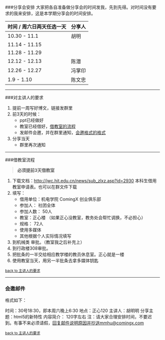 ﻿###分享会安排
大家把各自准备做分享会的时间发我，先到先得。对时间没有要求的我来安排，这是本学期分享会的时间安排。

| 时间 / 周六日两天任选一天 | 分享人 |
| ------------- | ------------- |
| 10.30 - 11.1  |	胡明
| 11.14 - 11.15 |
| 11.28 - 11.29 |	
| 12.12 - 12.13 |	陈潜
| 12.26 - 12.27 |	冯掌印
| 1.9   - 1.10  |	陈文忠


---
###对主讲人的要求

1. 提前一周写好博文，链接发群里
2. 前3天的时候：
	* ppt已经做好
	* 教室已经借好，[借教室的流程](#借教室流程)
	* 发邮件会邀，并在群里通知，[会邀格式的格式](#会邀邮件)
3. 分享当天
	* 群里再次通知


---
###借教室流程

> **必须提前3天借教室**

1. 下载文档：http://jwc.hit.edu.cn/news/sub_zlxz.asp?id=2930 本科生借用教室申请表。也可以在群文件下载
2. 填写：
	* 借用单位：机电学院 ComingX 创业俱乐部
	* 参加人： 社团全体
	* 参加人数： 50人
	* 教室：正心楼 （如果正心没教室，教务处会帮忙调换，不必担心）
	* 规格： 72人
	* 使用多媒体
	* 其他根据个人实际情况填写
3. 到机械类 审批。（教室我之后补充上）
4. 到行政楼308审批。
5. 把批条的一半交给相应教学楼的教员休息室。正心就是一楼
6. 使用教室当天，用另一半批条去拿多媒体钥匙

<sub>[back to 主讲人的要求](#对主讲人的要求)


---
### 会邀邮件
格式如下：

时间：30号18:30，即本周六晚上6:30
地点：正心120
主讲人：胡明明
分享主题：html5的新特性
内容简介： 120字左右
注：请大家合理安排时间，不要迟到。有事不来必须请假，回复邮件说明原因并抄送mmhu@comingx.com

<sub>[back to 主讲人的要求](#对主讲人的要求)
